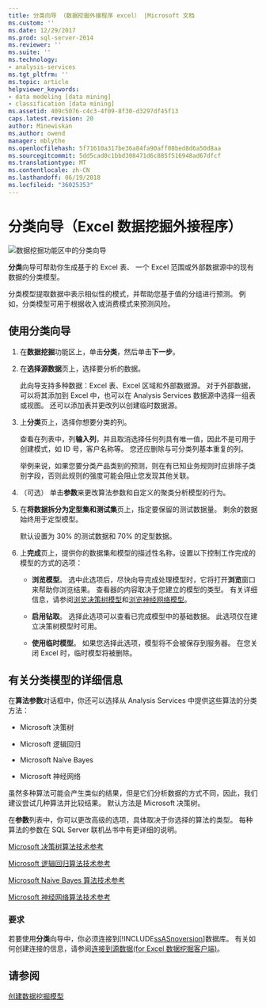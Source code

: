 ```yaml
---
title: 分类向导 （数据挖掘外接程序 excel） |Microsoft 文档
ms.custom: ''
ms.date: 12/29/2017
ms.prod: sql-server-2014
ms.reviewer: ''
ms.suite: ''
ms.technology:
- analysis-services
ms.tgt_pltfrm: ''
ms.topic: article
helpviewer_keywords:
- data modeling [data mining]
- classification [data mining]
ms.assetid: 409c5076-c4c3-4f09-8f30-d3297df45f13
caps.latest.revision: 20
author: Minewiskan
ms.author: owend
manager: mblythe
ms.openlocfilehash: 5f71610a317be36a84fa90aff08bed8d6a50d8aa
ms.sourcegitcommit: 5dd5cad0c1bbd308471d6c885f516948ad67dfcf
ms.translationtype: MT
ms.contentlocale: zh-CN
ms.lasthandoff: 06/19/2018
ms.locfileid: "36025353"
---
```

# <a name="classify-wizard-data-mining-add-ins-for-excel"></a>分类向导（Excel 数据挖掘外接程序）
  ![数据挖掘功能区中的分类向导](media/dmc-classify.gif "数据挖掘功能区中的分类向导")  
  
 **分类**向导可帮助你生成基于的 Excel 表、 一个 Excel 范围或外部数据源中的现有数据的分类模型。  
  
 分类模型提取数据中表示相似性的模式，并帮助您基于值的分组进行预测。 例如，分类模型可用于根据收入或消费模式来预测风险。  
  
## <a name="using-the-classify-wizard"></a>使用分类向导  
  
1.  在**数据挖掘**功能区上，单击**分类**，然后单击**下一步**。  
  
2.  在**选择源数据**页上，选择要分析的数据。  
  
     此向导支持多种数据：Excel 表、Excel 区域和外部数据源。 对于外部数据，可以将其添加到 Excel 中，也可以在 Analysis Services 数据源中选择一组表或视图。 还可以添加表并更改列以创建临时数据源。  
  
3.  上**分类**页上，选择你想要分类的列。  
  
     查看在列表中，列**输入列**，并且取消选择任何列具有唯一值，因此不是可用于创建模式，如 ID 号，客户名称等。 您还应删除与可分类列基本重复的列。  
  
     举例来说，如果您要分类产品类别的预测，则在有已知业务规则时应排除子类别字段，否则此规则的强度可能会阻止您发现其他关联。  
  
4.  （可选） 单击**参数**来更改算法参数和自定义的聚类分析模型的行为。  
  
5.  在**将数据拆分为定型集和测试集**页上，指定要保留的测试数据量。 剩余的数据始终用于定型模型。  
  
     默认设置为 30% 的测试数据和 70% 的定型数据。  
  
6.  上**完成**页上，提供你的数据集和模型的描述性名称，设置以下控制工作完成的模型的方式的选项：  
  
    -   **浏览模型**。 选中此选项后，尽快向导完成处理模型时，它将打开**浏览**窗口来帮助你浏览结果。 查看器的内容取决于您建立的模型的类型。 有关详细信息，请参阅[浏览决策树模型](browsing-a-decision-trees-model.md)和[浏览神经网络模型](browsing-a-neural-network-model.md)。  
  
    -   **启用钻取**。 选择此选项可以查看已完成模型中的基础数据。 此选项仅在建立决策树模型时可用。  
  
    -   **使用临时模型**。 如果您选择此选项，模型将不会被保存到服务器。 在您关闭 Excel 时，临时模型将被删除。  
  
## <a name="more-about-classification-models"></a>有关分类模型的详细信息  
 在**算法参数**对话框中，你还可以选择从 Analysis Services 中提供这些算法的分类方法：  
  
-   Microsoft 决策树  
  
-   Microsoft 逻辑回归  
  
-   Microsoft Naïve Bayes  
  
-   Microsoft 神经网络  
  
 虽然多种算法可能会产生类似的结果，但是它们分析数据的方式不同，因此，我们建议尝试几种算法并比较结果。 默认方法是 Microsoft 决策树。  
  
 在**参数**列表中，你可以更改高级的选项，具体取决于你选择的算法的类型。 每种算法的参数在 SQL Server 联机丛书中有更详细的说明。  
  
 [Microsoft 决策树算法技术参考](data-mining/microsoft-decision-trees-algorithm-technical-reference.md)  
  
 [Microsoft 逻辑回归算法技术参考](data-mining/microsoft-logistic-regression-algorithm-technical-reference.md)  
  
 [Microsoft Naive Bayes 算法技术参考](data-mining/microsoft-naive-bayes-algorithm-technical-reference.md)  
  
 [Microsoft 神经网络算法技术参考](data-mining/microsoft-neural-network-algorithm-technical-reference.md)  
  
### <a name="requirements"></a>要求  
 若要使用**分类**向导中，你必须连接到[!INCLUDE[ssASnoversion](../includes/ssasnoversion-md.md)]数据库。 有关如何创建连接的信息，请参阅[连接到源数据&#40;for Excel 数据挖掘客户端&#41;](connect-to-source-data-data-mining-client-for-excel.md)。  
  
## <a name="see-also"></a>请参阅  
 [创建数据挖掘模型](creating-a-data-mining-model.md)  
  
  